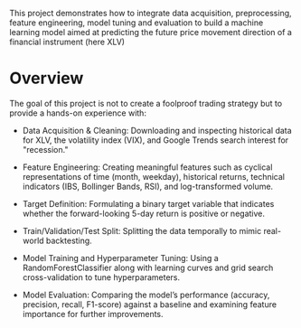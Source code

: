 This project demonstrates how to integrate data acquisition, preprocessing, feature engineering, model tuning and evaluation to build a machine learning model aimed at predicting the future price movement direction of a financial instrument (here XLV)

# Overview

The goal of this project is not to create a foolproof trading strategy but to provide a hands-on experience with:

- Data Acquisition & Cleaning: Downloading and inspecting historical data for XLV, the volatility index (VIX), and Google Trends search interest for "recession."

- Feature Engineering: Creating meaningful features such as cyclical representations of time (month, weekday), historical returns, technical indicators (IBS, Bollinger Bands, RSI), and log-transformed volume.
- Target Definition: Formulating a binary target variable that indicates whether the forward-looking 5-day return is positive or negative.
- Train/Validation/Test Split: Splitting the data temporally to mimic real-world backtesting.
- Model Training and Hyperparameter Tuning: Using a RandomForestClassifier along with learning curves and grid search cross-validation to tune hyperparameters.
- Model Evaluation: Comparing the model’s performance (accuracy, precision, recall, F1-score) against a baseline and examining feature importance for further improvements.
